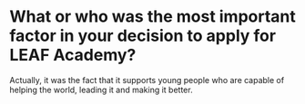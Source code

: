 # What or who was the most important factor in your decision to apply for LEAF Academy?

Actually, it was the fact that it supports young people who are capable of helping the world, leading it and making it better.

